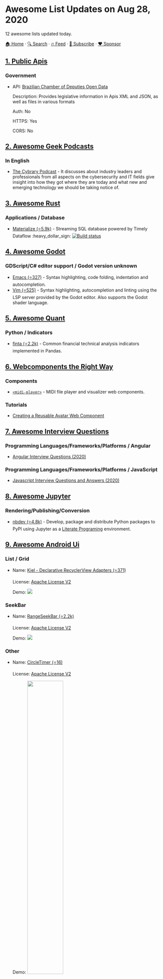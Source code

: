 # Awesome List Updates on Aug 28, 2020

12 awesome lists updated today.

[🏠 Home](/README.md) · [🔍 Search](https://www.trackawesomelist.com/search/) · [🔥 Feed](https://www.trackawesomelist.com/rss.xml) · [📮 Subscribe](https://trackawesomelist.us17.list-manage.com/subscribe?u=d2f0117aa829c83a63ec63c2f&id=36a103854c) · [❤️  Sponsor](https://github.com/sponsors/theowenyoung)



## [1. Public Apis](/content/public-apis/public-apis/README.md)

### Government

- API: [Brazilian Chamber of Deputies Open Data](https://dadosabertos.camara.leg.br/swagger/api.html)

  Description: Provides legislative information in Apis XML and JSON, as well as files in various formats

  Auth: No

  HTTPS: Yes

  CORS: No



## [2. Awesome Geek Podcasts](/content/ayr-ton/awesome-geek-podcasts/README.md)

### In English

*   [The Cybrary Podcast](https://www.cybrary.it/info/cybrary-podcast/) -  It discusses about industry leaders and professionals from all aspects on the cybersecurity and IT fields give insight into how they got where they are today and what new and emerging technology we should be taking notice of.

## [3. Awesome Rust](/content/rust-unofficial/awesome-rust/README.md)

### Applications / Database

*   [Materialize (⭐5.9k)](https://github.com/MaterializeInc/materialize) - Streaming SQL database powered by Timely Dataflow :heavy\_dollar\_sign: [![Build status](https://badge.buildkite.com/97d6604e015bf633d1c2a12d166bb46f3b43a927d3952c999a.svg?branch=main)](https://buildkite.com/materialize/test)

## [4. Awesome Godot](/content/godotengine/awesome-godot/README.md)

### GDScript/C# editor support / Godot version unknown

*   [Emacs (⭐327)](https://github.com/godotengine/emacs-gdscript-mode) - Syntax highlighting, code folding, indentation and autocompletion.
*   [Vim (⭐525)](https://github.com/habamax/vim-godot) - Syntax highlighting, autocompletion and linting using the LSP server provided by the Godot editor. Also supports the Godot shader language.

## [5. Awesome Quant](/content/wilsonfreitas/awesome-quant/README.md)

### Python / Indicators

*   [finta (⭐2.2k)](https://github.com/peerchemist/finta) - Common financial technical analysis indicators implemented in Pandas.

## [6. Webcomponents the Right Way](/content/mateusortiz/webcomponents-the-right-way/README.md)

### Components

*   [`<midi-player>`](https://github.com/cifkao/html-midi-player) - MIDI file player and visualizer web components.

### Tutorials

*   [Creating a Reusable Avatar Web Component](https://marcoslooten.com/blog/creating-a-reusable-avatar-web-component/)

## [7. Awesome Interview Questions](/content/DopplerHQ/awesome-interview-questions/README.md)

### Programming Languages/Frameworks/Platforms / Angular

*   [Angular Interview Questions (2020)](https://www.interviewbit.com/angular-interview-questions/)

### Programming Languages/Frameworks/Platforms / JavaScript

*   [Javascript Interview Questions and Answers (2020)](https://www.interviewbit.com/javascript-interview-questions/)

## [8. Awesome Jupyter](/content/markusschanta/awesome-jupyter/README.md)

### Rendering/Publishing/Conversion

*   [nbdev (⭐4.8k)](https://github.com/fastai/nbdev) - Develop, package and distribute Python packages to PyPI using Jupyter as a [Literate Programing](https://en.wikipedia.org/wiki/Literate_programming) environment.

## [9. Awesome Android Ui](/content/wasabeef/awesome-android-ui/README.md)

### List / Grid

- Name: [Kiel - Declarative RecyclerView Adapters (⭐371)](https://github.com/ibrahimyilmaz/kiel)

  License: [Apache License V2](https://www.apache.org/licenses/LICENSE-2.0)

  Demo: <img src="https://github.com/wasabeef/awesome-android-ui/raw/master/art/kiel.png">



### SeekBar

- Name: [RangeSeekBar (⭐2.2k)](https://github.com/Jay-Goo/RangeSeekBar)

  License: [Apache License V2](https://www.apache.org/licenses/LICENSE-2.0)

  Demo: ![](https://github.com/Jay-Goo/RangeSeekBar/raw/master/Gif/screen2.gif)



### Other

- Name: [CircleTimer (⭐16)](https://github.com/jaeryo2357/circleTimer)

  License: [Apache License V2](https://www.apache.org/licenses/LICENSE-2.0)

  Demo: <img src="https://github.com/wasabeef/awesome-android-ui/raw/master/art/CircleTimer.gif" width="49%">



## [10. Awesome Security](/content/sbilly/awesome-security/README.md)

### Network / Scanning / Pentesting

*   [monsoon (⭐440)](https://github.com/RedTeamPentesting/monsoon) - Very flexible and fast interactive HTTP enumeration/fuzzing.

## [11. Free for Dev](/content/ripienaar/free-for-dev/README.md)

### APIs, Data, and ML

*   [Hoppscotch](https://hoppscotch.io) - A free, fast, and beautiful API request builder.

### Monitoring

*   [zenduty.com](https://www.zenduty.com/) — End-to-end incident management, alerting, on-call management, and response orchestration platform for network operations, site reliability engineering, and DevOps teams. Free for up to 5 users.

## [12. Awesome Actions](/content/sdras/awesome-actions/README.md)

### Utility / Docker Container Actions

*   [Pull the New Go Module Version Into the Proxy Cache (⭐26)](https://github.com/andrewslotin/go-proxy-pull-action) - Ensures the latest version of your Go module is in the proxy cache. Also updates the pkg.go.dev documentation upon release.
*   [Delete Run Artifacts](https://github.com/marketplace/actions/delete-run-artifacts) - Deletes all artifacts at the end of a workflow run.
*   [GitHub Environment Variables Action (⭐182)](https://github.com/FranzDiebold/github-env-vars-action) - Expose environment variables such as the branch/tag name, repository slug, and ref slug.

### Pull Requests / Code Coverage

*   [Set PR Reviewers Based on Assignees (⭐122)](https://github.com/pullreminders/assignee-to-reviewer-action)
*   [Open or Update PR on Branch Push (with Branch Selection) (⭐173)](https://github.com/vsoch/pull-request-action)
*   [Automatically Rebase a PR (⭐679)](https://github.com/cirrus-actions/rebase)
*   [Label PR once it has a Specified Number of Approvals (⭐191)](https://github.com/pullreminders/label-when-approved-action)
*   [Add Labels to a PR based on Matched File Patterns (⭐63)](https://github.com/banyan/auto-label)
*   [Auto-Approve PRs (⭐404)](https://github.com/hmarr/auto-approve-action)
*   [Automatically add Reviewers to PR based on the Configuration File (⭐291)](https://github.com/kentaro-m/auto-assign-action)
*   [Add Labels to a PR based on Branch Name Patterns (⭐244)](https://github.com/TimonVS/pr-labeler-action)
*   [Add Labels to a PR based on Total Size of the Diff (⭐89)](https://github.com/pascalgn/size-label-action)
*   [Automatically merge PRs That Are Ready (⭐834)](https://github.com/pascalgn/automerge-action)
*   [Verify That PRs Contain a Ticket Reference (⭐73)](https://github.com/vijaykramesh/pr-lint-action)
*   [Create a PR for Changes to your Repository in the Actions Workspace (⭐2.1k)](https://github.com/peter-evans/create-pull-request)
*   [Lint a PR (⭐119)](https://github.com/seferov/pr-lint-action)
*   [ChatOps for PRs (⭐74)](https://github.com/machine-learning-apps/actions-chatops)
*   [Prefix Title and Body of a PR Based on Text Extracted from Branch Name (⭐79)](https://github.com/tzkhan/pr-update-action)
*   [Merge Pal - Automatically Update and Merge PRs (⭐32)](https://github.com/maxkomarychev/merge-pal-action)
*   [Pull Request Stuck Notifier](https://github.com/jrylan/github-action-stuck-pr-notifier)
*   [Annotate a GitHub Pull Request Based on a Checkstyle XML-Report (⭐189)](https://github.com/staabm/annotate-pull-request-from-checkstyle)

### Notifications and Messages / Code Coverage

*   [Send an SMS from GitHub Actions using Clockworksms (⭐3)](https://github.com/bharathvaj1995/clockwork-sms-action)

### Deployment / Docker

*   [Convert Branch or Tag Name Into Docker-Compatible Image Tag (⭐5)](https://github.com/ankitvgupta/ref-to-tag-action/)
*   [Update a Container Repository Description From README.md](https://github.com/marketplace/actions/update-container-description-action) - Supported Registries: Docker Hub, Quay, Harbor.

### Machine Learning Ops / Terraform

*   [Automatically Dockerize A Data-Science Repo As A Jupyter Server (⭐140)](https://github.com/jupyterhub/repo2docker-action)
*   [Azure Machine Learning With GitHub Actions (⭐125)](https://github.com/machine-learning-apps/ml-template-azure)

---

- Prev: [Aug 29, 2020](/content/2020/08/29/README.md)
- Next: [Aug 27, 2020](/content/2020/08/27/README.md)